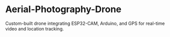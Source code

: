 # Aerial-Photography-Drone
Custom-built drone integrating ESP32-CAM, Arduino, and GPS for real-time video and location tracking.
